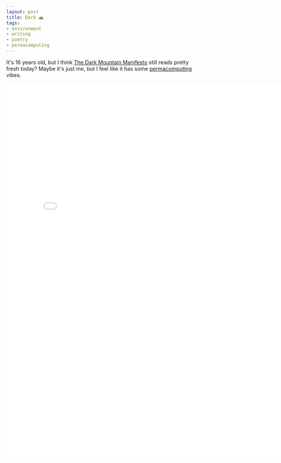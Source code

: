 ```yaml
---
layout: post
title: Dark 🏔️
tags:
- environment
- writing
- poetry
- permacomputing
---
```


It's 16 years old, but I think [The Dark Mountain Manifesto] still reads pretty fresh today? Maybe it's just me, but I feel like it has some [permacomputing] vibes.

<embed src="/papers/dark-mountain-manifesto.pdf" width="800" height="1000" type="application/pdf">

[The Dark Mountain Manifesto]: https://dark-mountain.net/about/manifesto/
[permacomputing]: https://permacomputing.net/

